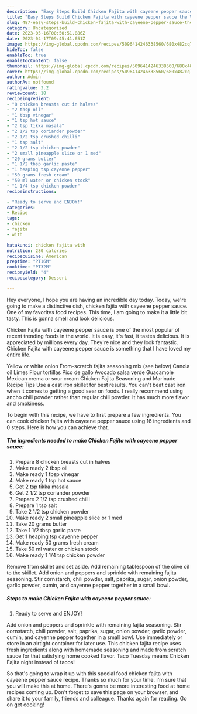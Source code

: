 ```yaml
---
description: "Easy Steps Build Chicken Fajita with cayeene pepper sauce the Very Delicious"
title: "Easy Steps Build Chicken Fajita with cayeene pepper sauce the Very Delicious"
slug: 487-easy-steps-build-chicken-fajita-with-cayeene-pepper-sauce-the-very-delicious
category: Uncategorized
date: 2023-05-16T00:50:51.886Z
date: 2023-04-17T09:45:41.651Z
image: https://img-global.cpcdn.com/recipes/5096414246338560/680x482cq70/chicken-fajita-with-cayeene-pepper-sauce-recipe-main-photo.jpg
hideToc: false
enableToc: true
enableTocContent: false
thumbnail: https://img-global.cpcdn.com/recipes/5096414246338560/680x482cq70/chicken-fajita-with-cayeene-pepper-sauce-recipe-main-photo.jpg
cover: https://img-global.cpcdn.com/recipes/5096414246338560/680x482cq70/chicken-fajita-with-cayeene-pepper-sauce-recipe-main-photo.jpg
author: Admin
authorAv: notfound
ratingvalue: 3.2
reviewcount: 18
recipeingredient:
- "8 chicken breasts cut in halves"
- "2 tbsp oil"
- "1 tbsp vinegar"
- "1 tsp hot sauce"
- "2 tsp tikka masala"
- "2 1/2 tsp coriander powder"
- "2 1/2 tsp crushed chilli"
- "1 tsp salt"
- "2 1/2 tsp chicken powder"
- "2 small pineapple slice or 1 med"
- "20 grams butter"
- "1 1/2 tbsp garlic paste"
- "1 heaping tsp cayenne pepper"
- "50 grams fresh cream"
- "50 ml water or chicken stock"
- "1 1/4 tsp chicken powder"
recipeinstructions:

- "Ready to serve and ENJOY!"
categories:
- Recipe
tags:
- chicken
- fajita
- with

katakunci: chicken fajita with 
nutrition: 280 calories
recipecuisine: American
preptime: "PT16M"
cooktime: "PT32M"
recipeyield: "4"
recipecategory: Dessert

---
```



Hey everyone, I hope you are having an incredible day today. Today, we're going to make a distinctive dish, chicken fajita with cayeene pepper sauce. One of my favorites food recipes. This time, I am going to make it a little bit tasty. This is gonna smell and look delicious.

Chicken Fajita with cayeene pepper sauce is one of the most popular of recent trending foods in the world. It is easy, it's fast, it tastes delicious. It is appreciated by millions every day. They're nice and they look fantastic. Chicken Fajita with cayeene pepper sauce is something that I have loved my entire life.

Yellow or white onion From-scratch fajita seasoning mix (see below) Canola oil Limes Flour tortillas Pico de gallo Avocado salsa verde Guacamole Mexican crema or sour cream Chicken Fajita Seasoning and Marinade Recipe Tips Use a cast iron skillet for best results. You can&#39;t beat cast iron when it comes to getting a good sear on foods. I really recommend using ancho chili powder rather than regular chili powder. It has much more flavor and smokiness.


To begin with this recipe, we have to first prepare a few ingredients. You can cook chicken fajita with cayeene pepper sauce using 16 ingredients and 0 steps. Here is how you can achieve that.

<!--inarticleads1-->

##### The ingredients needed to make Chicken Fajita with cayeene pepper sauce:

1. Prepare 8 chicken breasts cut in halves
1. Make ready 2 tbsp oil
1. Make ready 1 tbsp vinegar
1. Make ready 1 tsp hot sauce
1. Get 2 tsp tikka masala
1. Get 2 1/2 tsp coriander powder
1. Prepare 2 1/2 tsp crushed chilli
1. Prepare 1 tsp salt
1. Take 2 1/2 tsp chicken powder
1. Make ready 2 small pineapple slice or 1 med
1. Take 20 grams butter
1. Take 1 1/2 tbsp garlic paste
1. Get 1 heaping tsp cayenne pepper
1. Make ready 50 grams fresh cream
1. Take 50 ml water or chicken stock
1. Make ready 1 1/4 tsp chicken powder


Remove from skillet and set aside. Add remaining tablespoon of the olive oil to the skillet. Add onion and peppers and sprinkle with remaining fajita seasoning. Stir cornstarch, chili powder, salt, paprika, sugar, onion powder, garlic powder, cumin, and cayenne pepper together in a small bowl. 

<!--inarticleads2-->

##### Steps to make Chicken Fajita with cayeene pepper sauce:


1. Ready to serve and ENJOY!

Add onion and peppers and sprinkle with remaining fajita seasoning. Stir cornstarch, chili powder, salt, paprika, sugar, onion powder, garlic powder, cumin, and cayenne pepper together in a small bowl. Use immediately or store in an airtight container for later use. This chicken fajita recipe uses fresh ingredients along with homemade seasoning and made from scratch sauce for that satisfying home cooked flavor. Taco Tuesday means Chicken Fajita night instead of tacos! 

So that's going to wrap it up with this special food chicken fajita with cayeene pepper sauce recipe. Thanks so much for your time. I'm sure that you will make this at home. There's gonna be more interesting food at home recipes coming up. Don't forget to save this page on your browser, and share it to your family, friends and colleague. Thanks again for reading. Go on get cooking!
